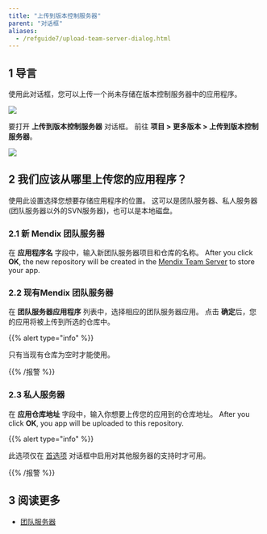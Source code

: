 ```yaml
---
title: "上传到版本控制服务器"
parent: "对话框"
aliases:
  - /refguide7/upload-team-server-dialog.html
---
```


## 1 导言

使用此对话框，您可以上传一个尚未存储在版本控制服务器中的应用程序。

![](attachments/upload-to-version-control-dialog/upload-to-version-control-server-dialog.png)

要打开 **上传到版本控制服务器** 对话框。 前往 **项目 > 更多版本 > 上传到版本控制服务器**。

![](attachments/upload-to-version-control-dialog/project-more-versioning-upload-to-version-control-server.png)

## 2 我们应该从哪里上传您的应用程序？

使用此设置选择您想要存储应用程序的位置。 这可以是团队服务器、私人服务器(团队服务器以外的SVN服务器)，也可以是本地磁盘。

### 2.1 新 Mendix 团队服务器

在 **应用程序名** 字段中，输入新团队服务器项目和仓库的名称。 After you click **OK**, the new repository will be created in the [Mendix Team Server](team-server) to store your app.

### 2.2 现有Mendix 团队服务器

在 **团队服务器应用程序** 列表中，选择相应的团队服务器应用。 点击 **确定**后，您的应用将被上传到所选的仓库中。

{{% alert type="info" %}}

只有当现有仓库为空时才能使用。

{{% /报警 %}}

### 2.3 私人服务器

在 **应用仓库地址** 字段中，输入你想要上传您的应用到的仓库地址。 After you click **OK**, you app will be uploaded to this repository.

{{% alert type="info" %}}

此选项仅在 [首选项](preferences-dialog#enabled) 对话框中启用对其他服务器的支持时才可用。

{{% /报警 %}}

## 3 阅读更多

* [团队服务器](团队服务器)
